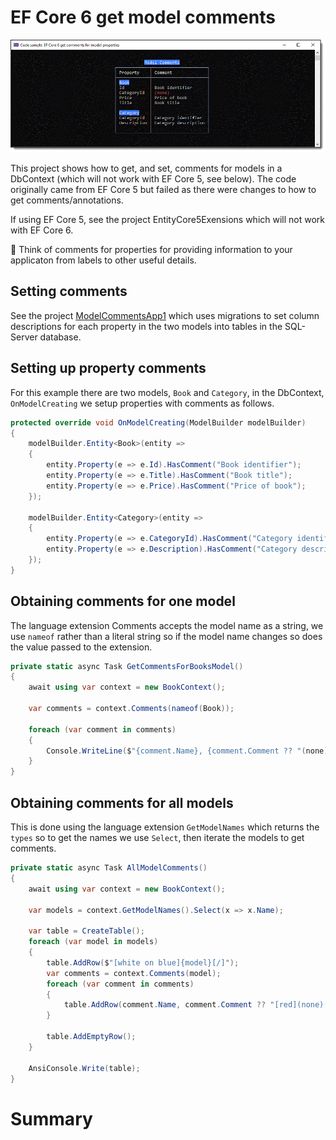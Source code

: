 ﻿# EF Core 6 get model comments

![Main](assets/main.png)

This project shows how to get, and set, comments for models in a DbContext (which will not work with EF Core 5, see below). The code originally came from EF Core 5 but failed as there were changes to how to get comments/annotations.

If using EF Core 5, see the project EntityCore5Exensions which will not work with EF Core 6.

:small_blue_diamond: Think of comments for properties for providing information to your applicaton from labels to other useful details.

## Setting comments

See the project [ModelCommentsApp1](https://github.com/karenpayneoregon/ef-core-6-tips/tree/master/ModelCommentsApp1) which uses migrations to set column descriptions for each property in the two models into tables in the SQL-Server database.

## Setting up property comments

For this example there are two models, `Book` and `Category`, in the DbContext, `OnModelCreating` we setup properties with comments as follows.

```csharp
protected override void OnModelCreating(ModelBuilder modelBuilder)
{
    modelBuilder.Entity<Book>(entity =>
    {
        entity.Property(e => e.Id).HasComment("Book identifier");
        entity.Property(e => e.Title).HasComment("Book title");
        entity.Property(e => e.Price).HasComment("Price of book");
    });

    modelBuilder.Entity<Category>(entity =>
    {
        entity.Property(e => e.CategoryId).HasComment("Category identifier");
        entity.Property(e => e.Description).HasComment("Category description");
    });
}
```

## Obtaining comments for one model

The language extension Comments accepts the model name as a string, we use `nameof` rather than a literal string so if the model name changes so does the value passed to the extension.

```csharp
private static async Task GetCommentsForBooksModel()
{
    await using var context = new BookContext();

    var comments = context.Comments(nameof(Book));

    foreach (var comment in comments)
    {
        Console.WriteLine($"{comment.Name}, {comment.Comment ?? "(none)"}");
    }
}
```

## Obtaining comments for all models

This is done using the language extension `GetModelNames` which returns the `types` so to get the names we use `Select`, then iterate the models to get comments.

```csharp
private static async Task AllModelComments()
{
    await using var context = new BookContext();

    var models = context.GetModelNames().Select(x => x.Name);

    var table = CreateTable();
    foreach (var model in models)
    {
        table.AddRow($"[white on blue]{model}[/]");
        var comments = context.Comments(model);
        foreach (var comment in comments)
        {
            table.AddRow(comment.Name, comment.Comment ?? "[red](none)[/]");
        }

        table.AddEmptyRow();
    }

    AnsiConsole.Write(table);
}
```

# Summary




